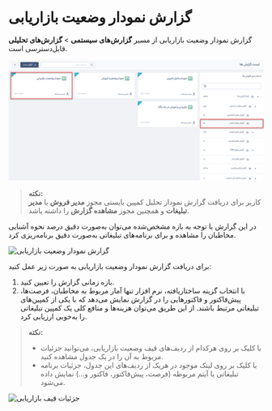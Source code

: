 # گزارش نمودار وضعیت بازاریابی
 گزارش نمودار وضعیت بازاریابی از مسیر **گزارش‌های سیستمی** > **گزارش‌های تحلیلی** قابل‌دسترسی است.

 ![نمودار وضعیت بازاریابی ](./Images/marketing-status-chart.png)

> **نکته:** <br>
> کاربر برای دریافت گزارش نمودار تحلیل کمپین بایستی مجوز **مدیر فروش** یا **مدیر تبلیغات** و همچنین مجوز **مشاهده گزارش** را داشته باشد.

در این گزارش با توجه به بازه مشخص‌شده می‌توان به‌صورت دقیق درصد نحوه آشنایی مخاطبان را مشاهده و برای برنامه‌های تبلیغاتی به‌صورت دقیق برنامه‌ریزی کرد.

![گزارش نمودار وضعیت بازاریابی]()

برای دریافت گزارش نمودار وضعیت بازاریابی به صورت زیر عمل کنید:


1. بازه زمانی گزارش را تعیین کنید.
2. با انتخاب گزینه ساختاریافته، نرم افزار تنها آمار مربوط به مخاطبان، فرصت‌ها، پیش‌فاکتور و فاکتورهایی را در گزارش نمایش  می‌دهد که با یکی از کمپین‌های تبلیغاتی مرتبط باشند. از این طریق می‌توان هزینه‌ها و منافع کلی یک کمپین تبلیغاتی را به‌خوبی ارزیابی کرد.

> **نکته:** <br> 
> - با کلیک بر روی هرکدام از ردیف‌های قیف وضعیت بازاریابی، 
 می‌توانید جزئیات مربوط به آن را در یک جدول مشاهده کنید.
> -  با کلیک بر روی لینک موجود در هریک از ردیف‌های این جدول، جزئیات برنامه تبلیغاتی یا آیتم مربوطه (فرصت، پیش‌فاکتور، فاکتور و...) نمایش داده می‌شود.

![جزئیات قیف بازاریابی]()



